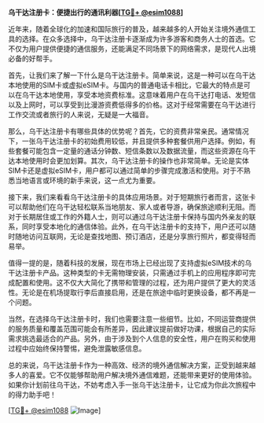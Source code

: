 **乌干达注册卡：便捷出行的通讯利器[[TG💪+ @esim1088](https://t.me/s/esim1088)]**

近年来，随着全球化的加速和国际旅行的普及，越来越多的人开始关注境外通信工具的选择。在众多选择中，乌干达注册卡逐渐成为许多游客和商务人士的首选。它不仅为用户提供便捷的通信服务，还能满足不同场景下的网络需求，是现代人出境必备的好帮手。

首先，让我们来了解一下什么是乌干达注册卡。简单来说，这是一种可以在乌干达本地使用的SIM卡或虚拟eSIM卡。与国内的普通电话卡相比，它最大的特点是可以在乌干达本地使用，享受本地资费标准。这意味着用户在乌干达打电话、发短信以及上网时，可以享受到比漫游资费低得多的价格。这对于经常需要在乌干达进行工作交流或者旅行的人来说，无疑是一大福音。

那么，乌干达注册卡有哪些具体的优势呢？首先，它的资费非常亲民。通常情况下，一张乌干达注册卡的初始费用较低，并且提供多种套餐供用户选择。例如，有些套餐可能包含一定量的通话分钟数、短信条数以及数据流量，而这些资源在乌干达本地使用时会更加划算。其次，乌干达注册卡的操作也非常简单。无论是实体SIM卡还是虚拟eSIM卡，用户都可以通过简单的步骤完成激活和使用。对于不熟悉当地语言或环境的新手来说，这一点尤为重要。

接下来，我们来看看乌干达注册卡的具体应用场景。对于短期旅行者而言，这张卡可以帮助他们在乌干达轻松联系当地朋友、家人或者导游，确保旅途顺利无阻。而对于长期居住或工作的外籍人士，则可以通过乌干达注册卡保持与国内外亲友的联系，同时享受本地化的通信体验。此外，在乌干达注册卡的支持下，用户还可以随时随地访问互联网，无论是查找地图、预订酒店，还是分享旅行照片，都变得轻而易举。

值得一提的是，随着科技的发展，现在市场上已经出现了支持虚拟eSIM技术的乌干达注册卡产品。这种类型的卡无需物理安装，只需通过手机上的应用程序即可完成配置和使用。这不仅大大简化了携带和管理的过程，还为用户提供了更大的灵活性。无论是在机场提取行李后直接启用，还是在旅途中临时更换设备，都不再是一个问题。

当然，在选择乌干达注册卡时，我们也需要注意一些细节。比如，不同运营商提供的服务质量和覆盖范围可能会有所差异，因此建议提前做好功课，根据自己的实际需求挑选最适合的产品。另外，由于涉及到个人信息的安全性，用户在购买和使用过程中应始终保持警惕，避免泄露敏感信息。

总的来说，乌干达注册卡作为一种高效、经济的境外通信解决方案，正受到越来越多人的喜爱。它不仅能够帮助用户解决境外通信难题，还能带来更好的使用体验。如果你计划前往乌干达，不妨考虑入手一张乌干达注册卡，让它成为你此次旅程中的得力助手吧！

[[TG💪+ @esim1088](https://t.me/s/esim1088) ![Image](https://i.postimg.cc/4NQfJmqS/Snipaste-2025-05-13-00-14-12.png)]